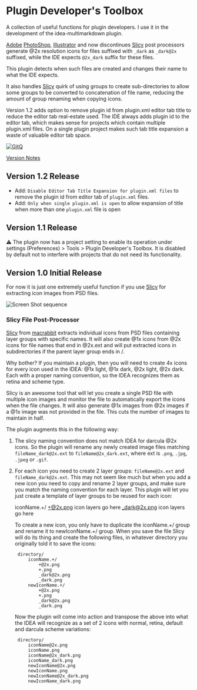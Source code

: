 # Plugin Developer's Toolbox

A collection of useful functions for plugin developers. I use it in the development of the
idea-multimarkdown plugin.

[Adobe](https://www.adobe.com) [PhotoShop](https://www.adobe.com/products/photoshop.html),
[Illustrator](https://www.adobe.com/products/illustrator.html) and now discontinues [Slicy] post
processors generate @2x resolution icons for files suffixed with `_dark` as `_dark@2x` suffixed,
while the IDE expects `@2x_dark` suffix for these files.

This plugin detects when such files are created and changes their name to what the IDE expects.

It also handles [Slicy] quirk of using groups to create sub-directories to allow some groups to
be converted to concatenation of file name, reducing the amount of group renaming when copying
icons.

Version 1.2 adds option to remove plugin id from plugin.xml editor tab title to reduce the
editor tab real-estate used. The IDE always adds plugin id to the editor tab, which makes sense
for projects which contain multiple plugin.xml files. On a single plugin project makes such tab
title expansion a waste of valuable editor tab space.

[![GitQ](https://gitq.com/badge.svg)](https://gitq.com/vsch/PluginDevelopersToolbox)

[Version Notes]

## Version 1.2 Release

* Add: `Disable Editor Tab Title Expansion for plugin.xml files` to remove the plugin id from
  editor tab of `plugin.xml` files.
* Add: `Only when single plugin.xml is open` to allow expansion of title when more than one
  `plugin.xml` file is open

## Version 1.1 Release

:warning: The plugin now has a project setting to enable its operation under settings
(Preferences) > Tools > Plugin Developer's Toolbox. It is disabled by default not to interfere
with projects that do not need its functionality.

## Version 1.0 Initial Release

For now it is just one extremely useful function if you use [Slicy] for extracting icon images
from PSD files.

![Screen Shot sequence](assets/images/ScreenShot_sequence_4x.png)

### Slicy File Post-Processor

[Slicy] from [macrabbit] extracts individual icons from PSD files containing layer groups with
specific names. It will also create @1x icons from @2x icons for file names that end in @2x.ext
and will put extracted icons in subdirectories if the parent layer group ends in /.

Why bother? If you maintain a plugin, then you will need to create 4x icons for every icon used
in the IDEA: @1x light, @1x dark, @2x light, @2x dark. Each with a proper naming convention, so
the IDEA recognizes them as retina and scheme type.

Slicy is an awesome tool that will let you create a single PSD file with multiple icon images
and monitor the file to automatically export the icons when the file changes. It will also
generate @1x images from @2x images if a @1x image was not provided in the file. This cuts the
number of images to maintain in half.

The plugin augments this in the following way:

1. The slicy naming convention does not match IDEA for darcula @2x icons. So the plugin will
   rename any newly created image files matching `fileName_dark@2x.ext` to
   `fileName@2x_dark.ext`, where ext is `.png`, `.jpg`, `.jpeg` or `.gif`.

2. For each icon you need to create 2 layer groups: `fileName@2x.ext` and
   `fileName_dark@2x.ext`. This may not seem like much but when you add a new icon you need to
   copy and rename 2 layer groups, and make sure you match the naming convention for each layer.
   This plugin will let you just create a template of layer groups to be reused for each icon:

    iconName.+/ +@2x.png icon layers go here _dark@2x.png icon layers go here

    To create a new icon, you only have to duplicate the iconName.+/ group and rename it to
    newIconName.+/ group. When you save the file Slicy will do its thing and create the
    following files, in whatever directory you originally told it to save the icons:

        directory/
            iconName.+/
                +@2x.png
                +.png
                _dark@2x.png
                _dark.png
            newIconName.+/
                +@2x.png
                +.png
                _dark@2x.png
                _dark.png

    Now the plugin will come into action and transpose the above into what the IDEA will
    recognize as a set of 2 icons with normal, retina, default and darcula scheme variations:

        directory/
            iconName@2x.png
            iconName.png
            iconName@2x_dark.png
            iconName_dark.png
            newIconName@2x.png
            newIconName.png
            newIconName@2x_dark.png
            newIconName_dark.png

[macrabbit]: http://www.macrabbit.com
[Slicy]: http://www.macrabbit.com/slicy
[Version Notes]: /resources/META-INF/VERSION.md

